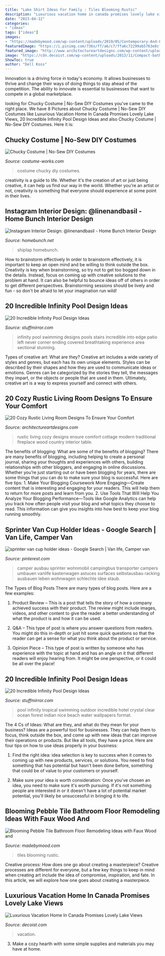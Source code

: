 ```yaml
---
title: "Lake Shirt Ideas For Family : Tiles Blooming Rustic"
description: "Luxurious vacation home in canada promises lovely lake views"
date: "2023-04-12"
categories:
- "ideas"
tags: ["ideas"]
images:
- "https://madebymood.com/wp-content/uploads/2019/05/Contemporary-And-Faux-Wood-Tile-Contemporary-Faux-Wood-Tile-Floor-Detail-Lake-House-River-Rock-Skaneateles.jpg"
featuredImage: "https://i.pinimg.com/736x/ff/a6/c7/ffa6c72299ab5763e8cf7000f111c483.jpg"
featured_image: "http://www.architectureartdesigns.com/wp-content/uploads/2015/01/20-Cozy-Rustic-Living-Room-Designs-To-Ensure-Your-Comfort-15-630x945.jpg"
image: "https://cdn.decoist.com/wp-content/uploads/2013/11/Compact-bathroom-design-idea.jpg"
ShowToc: true
author: "Dell Koss"
---
```



Innovation is a driving force in today's economy. It allows businesses to thrive and change their ways of doing things to stay ahead of the competition. The ability to innovate is essential to businesses that want to compete in a global marketplace.

	

		
looking for Chucky Costume | No-Sew DIY Costumes you've came to the right place. We have 8 Pictures about Chucky Costume | No-Sew DIY Costumes like Luxurious Vacation Home In Canada Promises Lovely Lake Views, 20 Incredible Infinity Pool Design Ideas and also Chucky Costume | No-Sew DIY Costumes. Here it is:
		
    
## Chucky Costume | No-Sew DIY Costumes

<img loading=lazy src="https://photos.costume-works.com/full/chucky280.jpg" onerror="this.onerror=null;this.src='https://tse2.mm.bing.net/th?id=OIP.UaT43-DER33s-IaIuhSoIwHaNY&amp;pid=15.1';" alt="Chucky Costume | No-Sew DIY Costumes">

_Source: costume-works.com_

>costume chucky diy costumes. 

	

creativity is a guide to life. Whether it's the creation of art or just being creative, it can help us find our way in the world. Whether you're an artist or not, creativity is something that everyone should experience at some point in their lives.

    
## Instagram Interior Design: @linenandbasil - Home Bunch Interior Design

<img loading=lazy src="http://www.homebunch.net/wp-content/uploads/2018/02/Shiplap-Bathroom-Shiplap-Bathroom-Shiplap-Bathroom.jpg" onerror="this.onerror=null;this.src='https://tse1.mm.bing.net/th?id=OIP.WT1G_IPmfiMA_i8fPplMeQHaLH&amp;pid=15.1';" alt="Instagram Interior Design: @linenandbasil - Home Bunch Interior Design">

_Source: homebunch.net_

>shiplap homebunch. 

	

How to brainstorm effectively
In order to brainstorm effectively, it is important to keep an open mind and be willing to think outside the box. Creativity is key when brainstorming, so try not to get too bogged down in the details. Instead, focus on coming up with creative solutions to the problem at hand. It can also be helpful to bounce ideas off of others in order to get different perspectives. Brainstorming sessions should be lively and fun - so don't be afraid to let your imagination run wild!

    
## 20 Incredible Infinity Pool Design Ideas

<img loading=lazy src="https://www.stuffmirror.com/wp-content/uploads/2018/05/Incredible-Infinity-Pool-Design-Ideas-7.jpg" onerror="this.onerror=null;this.src='https://tse3.mm.bing.net/th?id=OIP.gceLmAJDBgnl0HcbOptKHgHaE7&amp;pid=15.1';" alt="20 Incredible Infinity Pool Design Ideas">

_Source: stuffmirror.com_

>infinity pool swimming designs pools stairs incredible into edge patio left never corner ending covered breathtaking experience area sectional stunning. 

	

Types of creative art: What are they?
Creative art includes a wide variety of styles and genres, but each has its own unique elements. Styles can be described by their shapes and how they are used to communicate ideas or emotions. Genres can be categorized by the stories they tell, the messages they impart, or the objects or people that are used in them. Ultimately, creative art is a way to express yourself and connect with others.

    
## 20 Cozy Rustic Living Room Designs To Ensure Your Comfort

<img loading=lazy src="http://www.architectureartdesigns.com/wp-content/uploads/2015/01/20-Cozy-Rustic-Living-Room-Designs-To-Ensure-Your-Comfort-15-630x945.jpg" onerror="this.onerror=null;this.src='https://tse3.mm.bing.net/th?id=OIP.q6XdAE1TihSBOk1kmhEtuQHaLH&amp;pid=15.1';" alt="20 Cozy Rustic Living Room Designs To Ensure Your Comfort">

_Source: architectureartdesigns.com_

>rustic living cozy designs ensure comfort cottage modern traditional fireplace wood country interior table. 

	

The benefits of blogging: What are some of the benefits of blogging?
There are many benefits of blogging, including helping to create a personal journal, sharing your thoughts and experiences with others, building relationships with other bloggers, and engaging in online discussions. Whether you’re just starting out or have been blogging for years, there are some things that you can do to make sure your blog is successful. Here are five tips: 1. Make Your Blogging Coursework More Engaging—Create content that is interesting and engaging for your readers. This will help them to return for more posts and learn from you.
2. Use Tools That Will Help You Analyze Your Blogging Performance—Tools like Google Analytics can help you track how often people visit your blog and what topics they choose to read. This information can give you insights into how best to keep your blog running smoothly.


    
## Sprinter Van Cup Holder Ideas - Google Search | Van Life, Camper Van

<img loading=lazy src="https://i.pinimg.com/736x/ff/a6/c7/ffa6c72299ab5763e8cf7000f111c483.jpg" onerror="this.onerror=null;this.src='https://tse3.mm.bing.net/th?id=OIP.SCPeeGJzQVTdMxLAvZsIAwHaJ4&amp;pid=15.1';" alt="sprinter van cup holder ideas - Google Search | Van life, Camper van">

_Source: pinterest.com_

>camper ausbau sprinter wohnmobil campingbus transporter campers umbauen vanlife kastenwagen astuces surfaces selbstausbau racking ausbauen leben wohnwagen schlechte idee staub. 

	

The Types of Blog Posts
There are many types of blog posts. Here are a few examples:
1. Product Review – This is a post that tells the story of how a company achieved success with their product. The review might include images, videos, and other content to give the reader a better understanding of what the product is and how it can be used.

2. Q&A – This type of post is where you answer questions from readers. You might do this in-depth or just hit some quick questions so that the reader can get a sense for what you think about the product or service.

3. Opinion Piece – This type of post is written by someone who has experience with the topic at hand and has an angle on it that different readers will enjoy hearing from. It might be one perspective, or it could be all over the place!


    
## 20 Incredible Infinity Pool Design Ideas

<img loading=lazy src="https://www.stuffmirror.com/wp-content/uploads/2018/05/Incredible-Infinity-Pool-Design-Ideas-20.jpg" onerror="this.onerror=null;this.src='https://tse3.mm.bing.net/th?id=OIP.8c6_561o0yMDGpaMZD1qOAHaE4&amp;pid=15.1';" alt="20 Incredible Infinity Pool Design Ideas">

_Source: stuffmirror.com_

>pool infinity tropical swimming outdoor incredible hotel crystal clear ocean forest indian nice beach water wallpapers format. 

	

The 4 Cs of Ideas: What are they, and what do they mean for your business?
Ideas are a powerful tool for businesses. They can help them to focus, think outside the box, and come up with new ideas that can improve their operations or products. But like all tools, they have a price. Here are four tips on how to use ideas properly in your business:
1. Find the right idea: idea selection is key to success when it comes to coming up with new products, services, or solutions. You need to find something that has potential but hasn't been done before, something that could be of value to your customers or yourself.

2. Make sure your idea is worth consideration: Once you've chosen an idea, you need to make sure it's worth pursuing. If it's not something people are interested in or it doesn't have a lot of potential market potential, you'll likely be unsuccessful in bringing it to life.

    
## Blooming Pebble Tile Bathroom Floor Remodeling Ideas With Faux Wood And

<img loading=lazy src="https://madebymood.com/wp-content/uploads/2019/05/Contemporary-And-Faux-Wood-Tile-Contemporary-Faux-Wood-Tile-Floor-Detail-Lake-House-River-Rock-Skaneateles.jpg" onerror="this.onerror=null;this.src='https://tse2.mm.bing.net/th?id=OIP.hBfIA7yAIyBRfd605cd93AHaLC&amp;pid=15.1';" alt="Blooming Pebble Tile Bathroom Floor Remodeling Ideas with Faux Wood and">

_Source: madebymood.com_

>tiles blooming rustic. 

	

Creative process: How does one go about creating a masterpiece?
Creative processes are different for everyone, but a few key things to keep in mind when creating art include the idea of compromise, inspiration, and fate. In this article, we will explore how one goes about creating a masterpiece.

    
## Luxurious Vacation Home In Canada Promises Lovely Lake Views

<img loading=lazy src="https://cdn.decoist.com/wp-content/uploads/2013/11/Compact-bathroom-design-idea.jpg" onerror="this.onerror=null;this.src='https://tse3.mm.bing.net/th?id=OIP.fAHDehbXunDJFO6LlPZsyQHaLH&amp;pid=15.1';" alt="Luxurious Vacation Home In Canada Promises Lovely Lake Views">

_Source: decoist.com_

>vacation. 

	

3. Make a cozy hearth with some simple supplies and materials you may have at home.

